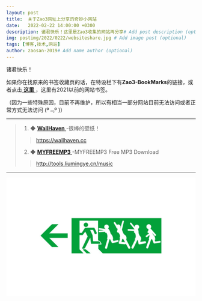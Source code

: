 ```yaml
---
layout: post
title:  关于Zao3网址上分享的奇妙小网站
date:   2022-02-22 14:00:00 +0300
description: 诸君快乐！这里是Zao3收集的网站再分享# Add post description (optional)
img: postimg/2022/0222/websiteshare.jpg # Add image post (optional)
tags: [博客,技术,网站]
author: zaosan-2019# Add name author (optional)
---
```

诸君快乐！

如果你在找原来的书签收藏页的话，在特设栏下有**Zao3-BookMarks**的链接，或者点击[ **这里** ](https://zaosan.rthe.xyz)，这里有2021以前的网站书签。  

（因为一些特殊原因，目前不再维护，所以有相当一部分网站目前无法访问或者正常方式无法访问 (º﹃º )）


***

>
> 1. ◆ [ **WallHaven** ][wallhaven]-很棒的壁纸！
>
> >https://wallhaven.cc
>
>
>
> 2. ◆ [ **MYFREEMP3** ][myfreemp3]-MYFREEMP3 Free MP3 Download
>
> >http://tools.liumingye.cn/music
>
>

***

![termux](/assets/img/postimg/2022/0222/websitesharefooter.jpg)



[wallhaven]: https://wallhaven.cc
[myfreemp3]: https://tools.liumingye.cn/music
